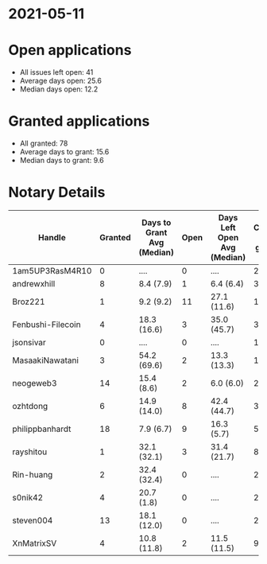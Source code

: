 2021-05-11
==========

# Open applications

- All issues left open: 41
- Average days open: 25.6
- Median days open: 12.2

# Granted applications

- All granted: 78
- Average days to grant: 15.6
- Median days to grant: 9.6

# Notary Details

| Handle            |   Granted | Days to Grant Avg (Median)   |   Open | Days Left Open Avg (Median)   |   Closed (no grant) |
|-------------------|-----------|------------------------------|--------|-------------------------------|---------------------|
| 1am5UP3RasM4R10   |         0 | ....                         |      0 | ....                          |                   2 |
| andrewxhill       |         8 | 8.4  (7.9)                   |      1 | 6.4  (6.4)                    |                  30 |
| Broz221           |         1 | 9.2  (9.2)                   |     11 | 27.1  (11.6)                  |                  12 |
| Fenbushi-Filecoin |         4 | 18.3  (16.6)                 |      3 | 35.0  (45.7)                  |                  32 |
| jsonsivar         |         0 | ....                         |      0 | ....                          |                  13 |
| MasaakiNawatani   |         3 | 54.2  (69.6)                 |      2 | 13.3  (13.3)                  |                  14 |
| neogeweb3         |        14 | 15.4  (8.6)                  |      2 | 6.0  (6.0)                    |                  28 |
| ozhtdong          |         6 | 14.9  (14.0)                 |      8 | 42.4  (44.7)                  |                  33 |
| philippbanhardt   |        18 | 7.9  (6.7)                   |      9 | 16.3  (5.7)                   |                  57 |
| rayshitou         |         1 | 32.1  (32.1)                 |      3 | 31.4  (21.7)                  |                   8 |
| Rin-huang         |         2 | 32.4  (32.4)                 |      0 | ....                          |                   2 |
| s0nik42           |         4 | 20.7  (1.8)                  |      0 | ....                          |                  20 |
| steven004         |        13 | 18.1  (12.0)                 |      0 | ....                          |                  23 |
| XnMatrixSV        |         4 | 10.8  (11.8)                 |      2 | 11.5  (11.5)                  |                   9 |